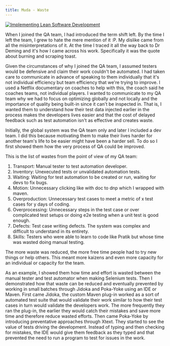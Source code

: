 ```yaml
---
title: Muda - Waste
---
```

<a href="https://learning.oreilly.com/library/view/implementing-lean-software/0321437381/" target="_blank">
    <img src="{{ site.baseurl }}/assets/images/implementinglean.jpeg" alt="Implementing Lean Software Development" title="Implementing Lean Software Development" style="display: block;" />
</a>

When I joined the QA team, I had introduced the term shift left. By the time I left the team, I grew to hate the mere mention of it :P. 
My dislike came from all the misinterpretations of it. 
At the time I traced it all the way back to Dr Deming and it's how I came across his work.
Specifically it was the quote about burning and scraping toast.

Given the circumstances of why I joined the QA team, I assumed testers would be defensive and claim their work couldn't be automated.
I had taken care to communicate in advance of speaking to them individually that it's not individual efficiency but team efficiency that we're trying to improve. 
I used a Netflix documentary on coaches to help with this, the coach said he coaches teams, not individual players.
I wanted to communicate to my QA team why we had to focus on optimizing globally and not locally and the importance of quality being built-in since it can't be inspected in. 
That is, I wanted them to understand how their test data injected earlier in the process makes the developers lives easier and that the cost of delayed feedback such as test automation isn't as effective and creates waste.

Initially, the global system was the QA team only and later I included a dev team.
I did this because motivating them to make their lives harder for another team's life to be easier might have been a harder sell.
To do so I first showed them how the very process of QA could be improved. 

This is the list of wastes from the point of view of my QA team:
1. Transport: Manual tester to test automation developer.
2. Inventory: Unexecuted tests or unvalidated automation tests.
3. Waiting: Waiting for test automation to be created or run, waiting for devs to fix bugs.
4. Motion: Unnecessary clicking like with doc to dnp which I wrapped with maven.
5. Overproduction: Unnecessary test cases to meet a metric of x test cases for y days of coding.
6. Overprocessing: Unnecessary steps in the test case or over complicated test setups or doing e2e testing when a unit test is good enough.
7. Defects: Test case writing defects. The system was complex and difficult to understand in its entirety.
8. Skills: Testers who were able to learn to code like Pratik but whose time was wasted doing manual testing.

The more waste was reduced, the more free time people had to try new things or help others.
This meant more kaizens and even more capacity for an individual or capacity for the team.

As an example, I showed them how time and effort is wasted between the manual tester and test automator when making Selenium tests.
Then I demonstrated how that waste can be reduced and eventually prevented by working in small batches through Jidoka and Poka-Yoke using an IDE or Maven.
First came Jidoka, the custom Maven plug-in worked as a sort of automated test suite that would validate their work similar to how their test cases in turn would validate the developers work. 
The more frequently they ran the plug-in, the earlier they would catch their mistakes and save more time and therefore reduce wasted efforts.
Then came Poka-Yoke by introducing preventative approaches through Xtext. They started to see the value of tests driving the development.
Instead of typing and then checking for mistakes, the IDE would give them feedback as they typed and that prevented the need to run a program to test for issues in the work.

